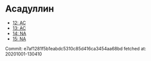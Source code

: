 # Асадуллин
- [12: AC](12.md)
- [13: AC](13.md)
- [14: NA](14.md)
- [15: NA](15.md)

Commit: e7af1281f5b1eabdc5310c85d416ca3454aa68bd
 fetched at: 20201001-130410
